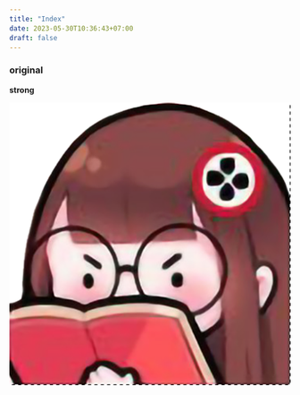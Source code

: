 ```yaml
---
title: "Index"
date: 2023-05-30T10:36:43+07:00
draft: false
---
```


### original

**strong**

![2taychum](/avatar/docsach.png)




